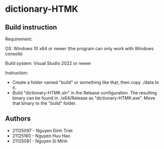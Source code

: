 # dictionary-HTMK

## Build instruction

Requirement:

OS: Windows 10 x64 or newer (the program can only work with Windows console)

Build system: Visual Studio 2022 or newer

Instruction:
  - Create a folder named "build" or something like that, then copy ./data to it.
  - Build "dictionary-HTMK.sln" in the Release configuration. The resulting binary can be found in ./x64/Release as "dictionary-HTMK.exe". Move that binary to the "build" folder.

## Authors

  - 21125097 - Nguyen Dinh Triet
  - 21125160 - Nguyen Huu Hao
  - 21125081 - Nguyen Si Minh
